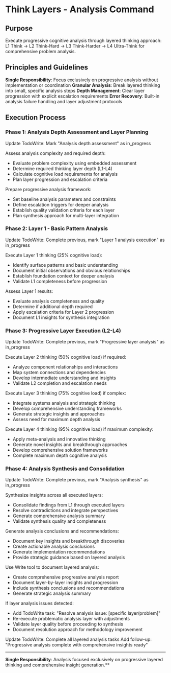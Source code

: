 # Think Layers - Analysis Command

## Purpose
Execute progressive cognitive analysis through layered thinking approach: L1 Think → L2 Think-Hard → L3 Think-Harder → L4 Ultra-Think for comprehensive problem analysis.

## Principles and Guidelines

**Single Responsibility**: Focus exclusively on progressive analysis without implementation or coordination
**Granular Analysis**: Break layered thinking into small, specific analysis steps
**Depth Management**: Clear layer progression with explicit escalation requirements
**Error Recovery**: Built-in analysis failure handling and layer adjustment protocols

## Execution Process

### Phase 1: Analysis Depth Assessment and Layer Planning
Update TodoWrite: Mark "Analysis depth assessment" as in_progress

Assess analysis complexity and required depth:
- Evaluate problem complexity using embedded assessment
- Determine required thinking layer depth (L1-L4)
- Calculate cognitive load requirements for analysis
- Plan layer progression and escalation criteria

Prepare progressive analysis framework:
- Set baseline analysis parameters and constraints
- Define escalation triggers for deeper analysis
- Establish quality validation criteria for each layer
- Plan synthesis approach for multi-layer integration

### Phase 2: Layer 1 - Basic Pattern Analysis
Update TodoWrite: Complete previous, mark "Layer 1 analysis execution" as in_progress

Execute Layer 1 thinking (25% cognitive load):
- Identify surface patterns and basic understanding
- Document initial observations and obvious relationships
- Establish foundation context for deeper analysis
- Validate L1 completeness before progression

Assess Layer 1 results:
- Evaluate analysis completeness and quality
- Determine if additional depth required
- Apply escalation criteria for Layer 2 progression
- Document L1 insights for synthesis integration

### Phase 3: Progressive Layer Execution (L2-L4)
Update TodoWrite: Complete previous, mark "Progressive layer analysis" as in_progress

Execute Layer 2 thinking (50% cognitive load) if required:
- Analyze component relationships and interactions
- Map system connections and dependencies
- Develop intermediate understanding and insights
- Validate L2 completion and escalation needs

Execute Layer 3 thinking (75% cognitive load) if complex:
- Integrate systems analysis and strategic thinking
- Develop comprehensive understanding frameworks
- Generate strategic insights and approaches
- Assess need for maximum depth analysis

Execute Layer 4 thinking (95% cognitive load) if maximum complexity:
- Apply meta-analysis and innovative thinking
- Generate novel insights and breakthrough approaches
- Develop comprehensive solution frameworks
- Complete maximum depth cognitive analysis

### Phase 4: Analysis Synthesis and Consolidation
Update TodoWrite: Complete previous, mark "Analysis synthesis" as in_progress

Synthesize insights across all executed layers:
- Consolidate findings from L1 through executed layers
- Resolve contradictions and integrate perspectives
- Generate comprehensive analysis summary
- Validate synthesis quality and completeness

Generate analysis conclusions and recommendations:
- Document key insights and breakthrough discoveries
- Create actionable analysis conclusions
- Generate implementation recommendations
- Provide strategic guidance based on layered analysis

Use Write tool to document layered analysis:
- Create comprehensive progressive analysis report
- Document layer-by-layer insights and progression
- Include synthesis conclusions and recommendations
- Generate strategic analysis summary

If layer analysis issues detected:
- Add TodoWrite task: "Resolve analysis issue: [specific layer/problem]"
- Re-execute problematic analysis layer with adjustments
- Validate layer quality before proceeding to synthesis
- Document resolution approach for methodology improvement

Update TodoWrite: Complete all layered analysis tasks
Add follow-up: "Progressive analysis complete with comprehensive insights ready"

---

**Single Responsibility**: Analysis focused exclusively on progressive layered thinking and comprehensive insight generation.**